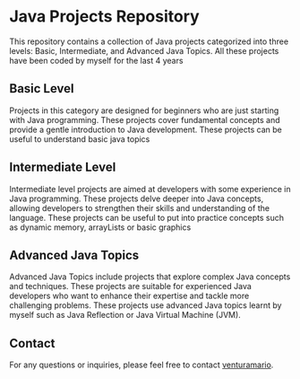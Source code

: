 # Java Projects Repository

This repository contains a collection of Java projects categorized into three levels: Basic, Intermediate, and Advanced Java Topics.
All these projects have been coded by myself for the last 4 years

## Basic Level

Projects in this category are designed for beginners who are just starting with Java programming. These projects cover fundamental concepts and provide a gentle introduction to Java development.
These projects can be useful to understand basic java topics

## Intermediate Level

Intermediate level projects are aimed at developers with some experience in Java programming. These projects delve deeper into Java concepts, allowing developers to strengthen their skills and understanding of the language.
These projects can be useful to put into practice concepts such as dynamic memory, arrayLists or basic graphics

## Advanced Java Topics

Advanced Java Topics include projects that explore complex Java concepts and techniques. These projects are suitable for experienced Java developers who want to enhance their expertise and tackle more challenging problems.
These projects use advanced Java topics learnt by myself such as Java Reflection or Java Virtual Machine (JVM).

## Contact

For any questions or inquiries, please feel free to contact [venturamario](mailto:mventuraburgos@gmail.com).

